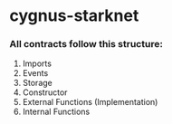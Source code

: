 # cygnus-starknet

### All contracts follow this structure:

1. Imports
2. Events
3. Storage
4. Constructor
5. External Functions (Implementation)
6. Internal Functions

